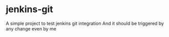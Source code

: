 # jenkins-git
A simple project to test jenkins git integration
And it should be triggered by any change even by me

